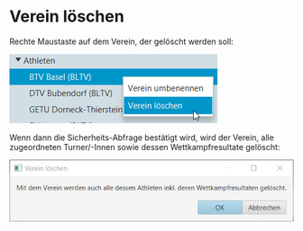 # Verein löschen

Rechte Maustaste auf dem Verein, der gelöscht werden soll:

![](<../assets/verein-loeschen.png>)

Wenn dann die Sicherheits-Abfrage bestätigt wird, wird der Verein, alle zugeordneten Turner/-Innen sowie dessen Wettkampfresultate gelöscht:

![](../assets/verein-loeschen-sicherheitsabfrage.png)
